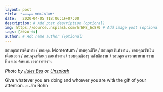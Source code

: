 ```yaml
---
layout: post
title: "ขอบคุณ mOmEnTuM"
date:   2020-04-05 T18:06:16+07:00
description: # Add post description (optional)
img: https://source.unsplash.com/hr6F8_6c8F0 # Add image post (optional)
tags: [2020-04]
author: # Add name author (optional)
---
```

ขอบคุณการเดินทาง / ขอบคุณ Momentum / ขอบคุณชีวิต / ขอบคุณวันทำงาน / ขอบคุณวันเงินเดือนออก / ขอบคุณเพื่อนๆ ตอนทำงาน / ขอบคุณน้องๆ หลังเลิกงาน / ขอบคุณความพยายาม ความฝัน และ ต้นแบบของการทำงาน

*Photo by [Jules Bss](https://unsplash.com/@jules_bss) on [Unsplash](https://unsplash.com)*

<i class="fa fa-child" style="color:plum"></i>

Give whatever you are doing and whoever you are with the gift of your attention. ~ Jim Rohn
